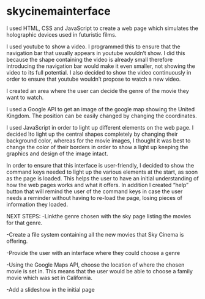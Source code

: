# skycinemainterface


I used HTML, CSS and JavaScript to create a web page which simulates the holographic devices used in futuristic films. 

I used youtube to show a video. I programmed this to ensure that the navigation bar that usually appears in youtube wouldn’t show. I did this because the shape containing the video is already small therefore introducing the navigation bar would make it even smaller, not showing the video to its full potential.
I also decided to show the video continuously in order to ensure that youtube wouldn’t propose to watch a new video.

I created an area where the user can decide the genre of the movie they want to watch.

I used a Google API to get an image of the google map showing the United Kingdom. The position can be easily changed by changing the coordinates.

I used JavaScript in order to light up different elements on the web page. I decided ìto light up the central shapes completely by changing their background color, whereas for the movie images, I thought it was best to change the color of their borders in order to show a light up keeping the graphics and design of the image intact.

In order to ensure that this interface is user-friendly, I decided to show the command keys needed to light up the various elements at the start, as soon as the page is loaded. This helps the user to have an initial understanding of how the web pages works and what it offers. 
In addition I created  “help” button that will remind the user of the command keys in case the user needs a reminder without having to re-load the page, losing pieces of information they loaded.


NEXT STEPS:
-Linkthe genre chosen with the sky page listing the movies for that genre.

-Create a file system containing all the new movies that Sky Cinema is offering. 

-Provide the user with an interface where they could choose a genre 

-Using the Google Maps API, choose the location of where the chosen movie is set in.  This means that the user would be able to choose a family movie which was set in California.

-Add a slideshow in the initial page
